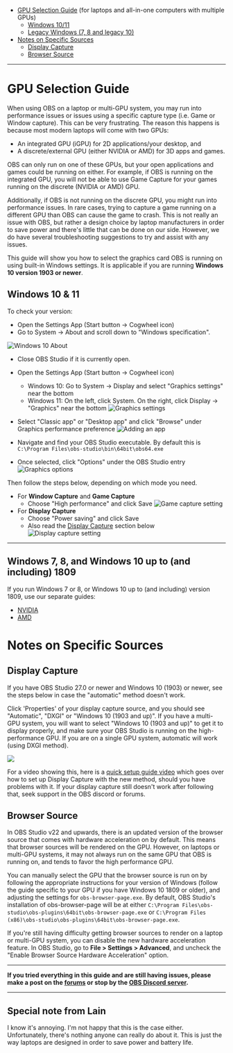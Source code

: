 * [GPU Selection Guide](#gpu-selection-guide) (for laptops and all-in-one computers with multiple GPUs)
  * [Windows 10/11](#windows-10--11)
  * [Legacy Windows (7, 8 and legacy 10)](#windows-7-8-and-windows-10-up-to-and-including-1809)
* [Notes on Specific Sources](#specific-sources)
    * [Display Capture](#display-capture)
    * [Browser Source](#browser-source)

***

# GPU Selection Guide

When using OBS on a laptop or multi-GPU system, you may run into performance issues or issues using a specific capture type (i.e. Game or Window capture). This can be very frustrating. The reason this happens is because most modern laptops will come with two GPUs:

- An integrated GPU (iGPU) for 2D applications/your desktop, and
- A discrete/external GPU (either NVIDIA or AMD) for 3D apps and games.

OBS can only run on one of these GPUs, but your open applications and games could be running on either. For example, if OBS is running on the integrated GPU, you will not be able to use Game Capture for your games running on the discrete (NVIDIA or AMD) GPU.

Additionally, if OBS is not running on the discrete GPU, you might run into performance issues. In rare cases, trying to capture a game running on a different GPU than OBS can cause the game to crash. This is not really an issue with OBS, but rather a design choice by laptop manufacturers in order to save power and there's little that can be done on our side. However, we do have several troubleshooting suggestions to try and assist with any issues.

This guide will show you how to select the graphics card OBS is running on using built-in Windows settings. It is applicable if you are running **Windows 10 version 1903 or newer**.

## Windows 10 & 11

To check your version:
* Open the Settings App (Start button → Cogwheel icon)
* Go to System → About and scroll down to "Windows specification".

![Windows 10 About](https://raw.githubusercontent.com/wiki/obsproject/obs-studio/images/laptop-troubleshooting/win10/06-find-version.png)

* Close OBS Studio if it is currently open.
* Open the Settings App (Start button → Cogwheel icon)
    * Windows 10: Go to System → Display and select "Graphics settings" near the bottom
    * Windows 11: On the left, click System. On the right, click Display → "Graphics" near the bottom
    ![Graphics settings](https://raw.githubusercontent.com/wiki/obsproject/obs-studio/images/laptop-troubleshooting/win10/01-graphics-settings.png)

* Select "Classic app" or "Desktop app" and click "Browse" under Graphics performance preference
    ![Adding an app](https://raw.githubusercontent.com/wiki/obsproject/obs-studio/images/laptop-troubleshooting/win10/02-add-application.png)
* Navigate and find your OBS Studio executable. By default this is `C:\Program Files\obs-studio\bin\64bit\obs64.exe`
* Once selected, click "Options" under the OBS Studio entry
    ![Graphics options](https://raw.githubusercontent.com/wiki/obsproject/obs-studio/images/laptop-troubleshooting/win10/03-open-options.png)

Then follow the steps below, depending on which mode you need.

* For **Window Capture** and **Game Capture**
    * Choose "High performance" and click Save
    ![Game capture setting](https://raw.githubusercontent.com/wiki/obsproject/obs-studio/images/laptop-troubleshooting/win10/05-high-perf.png)
* For **Display Capture**
    * Choose "Power saving" and click Save
    * Also read the [Display Capture](#display-capture) section below
    ![Display capture setting](https://raw.githubusercontent.com/wiki/obsproject/obs-studio/images/laptop-troubleshooting/win10/04-power-saving.png)

***

## Windows 7, 8, and Windows 10 up to (and including) 1809

If you run Windows 7 or 8, or Windows 10 up to (and including) version 1809, use our separate guides:
- [NVIDIA](Laptop-GPU-Selection-Nvidia)
- [AMD](Laptop-GPU-Selection-Amd)

# Notes on Specific Sources

## Display Capture

If you have OBS Studio 27.0 or newer and Windows 10 (1903) or newer, see the steps below in case the "automatic" method doesn't work.

Click 'Properties' of your display capture source, and you should see "Automatic", "DXGI" or "Windows 10 (1903 and up)". If you have a multi-GPU system, you will want to select "Windows 10 (1903 and up)" to get it to display properly, and make sure your OBS Studio is running on the high-performance GPU. If you are on a single GPU system, automatic will work (using DXGI method).

![](https://i.imgur.com/fB4PeDS.png)

For a video showing this, here is a [quick setup guide video](https://www.youtube.com/watch?v=Z77oCZ3lojE) which goes over how to set up Display Capture with the new method, should you have problems with it. If your display capture still doesn't work after following that, seek support in the OBS discord or forums.

## Browser Source

In OBS Studio v22 and upwards, there is an updated version of the browser source that comes with hardware acceleration on by default. This means that browser sources will be rendered on the GPU. However, on laptops or multi-GPU systems, it may not always run on the same GPU that OBS is running on, and tends to favor the high performance GPU.

You can manually select the GPU that the browser source is run on by following the appropriate instructions for your version of Windows (follow the guide specific to your GPU if you have Windows 10 1809 or older), and adjusting the settings for `obs-browser-page.exe`. By default, OBS Studio's installation of obs-browser-page will be at either `C:\Program Files\obs-studio\obs-plugins\64bit\obs-browser-page.exe` or `C:\Program Files (x86)\obs-studio\obs-plugins\64bit\obs-browser-page.exe`.

If you're still having difficulty getting browser sources to render on a laptop or multi-GPU system, you can disable the new hardware acceleration feature. In OBS Studio, go to **File > Settings > Advanced**, and uncheck the "Enable Browser Source Hardware Acceleration" option.

***

**If you tried everything in this guide and are still having issues, please make a post on the [forums](https://obsproject.com/forum) or stop by the [OBS Discord server](https://obsproject.com/discord).**

***

## Special note from Lain
I know it's annoying. I'm not happy that this is the case either. Unfortunately, there's nothing anyone can really do about it. This is just the way laptops are designed in order to save power and battery life.